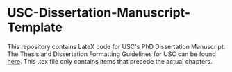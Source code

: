 # USC-Dissertation-Manuscript-Template
This repository contains LateX code for USC's PhD Dissertation Manuscript. The Thesis and Dissertation Formatting Guidelines for USC can be found [here](http://graduateschool.usc.edu/current-students/thesis-dissertation-submission/guidelines-for-format-and-presentation/). This .tex file only contains items that precede the actual chapters. 
